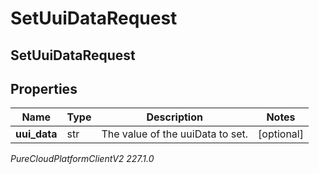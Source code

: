 # SetUuiDataRequest

## SetUuiDataRequest

## Properties

|Name | Type | Description | Notes|
|------------ | ------------- | ------------- | -------------|
| **uui_data** | str | The value of the uuiData to set. | [optional] |



_PureCloudPlatformClientV2 227.1.0_
